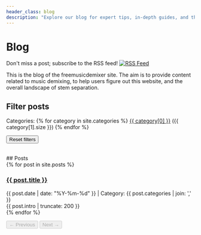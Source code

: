 ```yaml
---
header_class: blog
description: "Explore our blog for expert tips, in-depth guides, and the latest insights on using AI-powered music demixing tools. Learn how to extract vocals, separate instruments, and get the most out of our cutting-edge technology for creating custom mixes, karaoke tracks, and more."
---
```


# Blog

<div class="social-share-bar">
<span class="share-text">Don't miss a post; subscribe to the RSS feed!</span>
<a href="/feed.xml" title="Subscribe to RSS feed">
  <img src="/assets/social/rss.svg" alt="RSS Feed">
</a>
</div>

This is the blog of the freemusicdemixer site. The aim is to provide content related to music demixing, to help users figure out this website, and the overall landscape of stem separation.

## Filter posts

<div class="clouds">
<span class="tag-size-5">Categories:</span> {% for category in site.categories %}
    <span class="tag-size-5">
        <a class="category-link js-filter-landing" href="/blog?category={{ category[0] | url_encode }}" data-type="category" data-value="{{ category[0] | url_encode }}">{{ category[0] }}</a> ({{ category[1].size }})
    </span>
{% endfor %}
</div>

<button id="resetFilters" class="btn btn-github">Reset filters</button>

<br>
## Posts

<div id="posts-container">
{% for post in site.posts %}
    <div class="blog-post" data-category="{{ post.categories | join: ',' }}">
        <h3><a href="{{ post.url }}">{{ post.title }}</a></h3>
        <div class="meta">
            {{ post.date | date: "%Y-%m-%d" }} | Category: {{ post.categories | join: ',' }}
        </div>
        <div class="summary">
            {{ post.intro | truncate: 200 }}
        </div>
    </div>
{% endfor %}
</div>

<button id="prevPage" disabled class="btn btn-github">← Previous</button>
<button id="nextPage" disabled class="btn btn-github">Next →</button>

<script src="/blog.js"></script>
